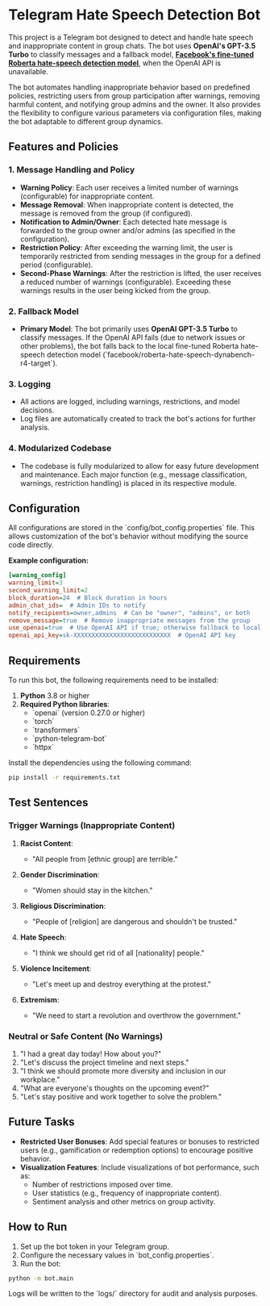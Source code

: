 # Telegram Hate Speech Detection Bot

This project is a Telegram bot designed to detect and handle hate speech and inappropriate content in group chats. The bot uses **OpenAI's GPT-3.5 Turbo** to classify messages and a fallback model, [**Facebook's fine-tuned Roberta hate-speech detection model**](https://huggingface.co/facebook/roberta-hate-speech-dynabench-r4-target), when the OpenAI API is unavailable.

The bot automates handling inappropriate behavior based on predefined policies, restricting users from group participation after warnings, removing harmful content, and notifying group admins and the owner. It also provides the flexibility to configure various parameters via configuration files, making the bot adaptable to different group dynamics.

## Features and Policies

### 1. Message Handling and Policy

- **Warning Policy**: Each user receives a limited number of warnings (configurable) for inappropriate content.
- **Message Removal**: When inappropriate content is detected, the message is removed from the group (if configured).
- **Notification to Admin/Owner**: Each detected hate message is forwarded to the group owner and/or admins (as specified in the configuration).
- **Restriction Policy**: After exceeding the warning limit, the user is temporarily restricted from sending messages in the group for a defined period (configurable).
- **Second-Phase Warnings**: After the restriction is lifted, the user receives a reduced number of warnings (configurable). Exceeding these warnings results in the user being kicked from the group.

### 2. Fallback Model

- **Primary Model**: The bot primarily uses **OpenAI GPT-3.5 Turbo** to classify messages. If the OpenAI API fails (due to network issues or other problems), the bot falls back to the local fine-tuned Roberta hate-speech detection model (\`facebook/roberta-hate-speech-dynabench-r4-target\`).

### 3. Logging

- All actions are logged, including warnings, restrictions, and model decisions.
- Log files are automatically created to track the bot's actions for further analysis.

### 4. Modularized Codebase

- The codebase is fully modularized to allow for easy future development and maintenance. Each major function (e.g., message classification, warnings, restriction handling) is placed in its respective module.

## Configuration

All configurations are stored in the \`config/bot_config.properties\` file. This allows customization of the bot's behavior without modifying the source code directly.

**Example configuration:**

```ini
[warning_config]
warning_limit=3
second_warning_limit=2
block_duration=24  # Block duration in hours
admin_chat_ids=  # Admin IDs to notify
notify_recipients=owner,admins  # Can be "owner", "admins", or both
remove_message=true  # Remove inappropriate messages from the group
use_openai=true  # Use OpenAI API if true; otherwise fallback to local model
openai_api_key=sk-XXXXXXXXXXXXXXXXXXXXXXXXXXX  # OpenAI API key
```

## Requirements

To run this bot, the following requirements need to be installed:

1. **Python** 3.8 or higher
2. **Required Python libraries**:
   - \`openai\` (version 0.27.0 or higher)
   - \`torch\`
   - \`transformers\`
   - \`python-telegram-bot\`
   - \`httpx\`

Install the dependencies using the following command:

```bash
pip install -r requirements.txt
```

## Test Sentences

### Trigger Warnings (Inappropriate Content)

1. **Racist Content**:
   - "All people from [ethnic group] are terrible."

2. **Gender Discrimination**:
   - "Women should stay in the kitchen."

3. **Religious Discrimination**:
   - "People of [religion] are dangerous and shouldn't be trusted."

4. **Hate Speech**:
   - "I think we should get rid of all [nationality] people."

5. **Violence Incitement**:
   - "Let's meet up and destroy everything at the protest."

6. **Extremism**:
   - "We need to start a revolution and overthrow the government."

### Neutral or Safe Content (No Warnings)

1. "I had a great day today! How about you?"
2. "Let's discuss the project timeline and next steps."
3. "I think we should promote more diversity and inclusion in our workplace."
4. "What are everyone's thoughts on the upcoming event?"
5. "Let's stay positive and work together to solve the problem."

## Future Tasks

- **Restricted User Bonuses**: Add special features or bonuses to restricted users (e.g., gamification or redemption options) to encourage positive behavior.
- **Visualization Features**: Include visualizations of bot performance, such as:
   - Number of restrictions imposed over time.
   - User statistics (e.g., frequency of inappropriate content).
   - Sentiment analysis and other metrics on group activity.

## How to Run

1. Set up the bot token in your Telegram group.
2. Configure the necessary values in \`bot_config.properties\`.
3. Run the bot:

```bash
python -m bot.main
```

Logs will be written to the \`logs/\` directory for audit and analysis purposes.
